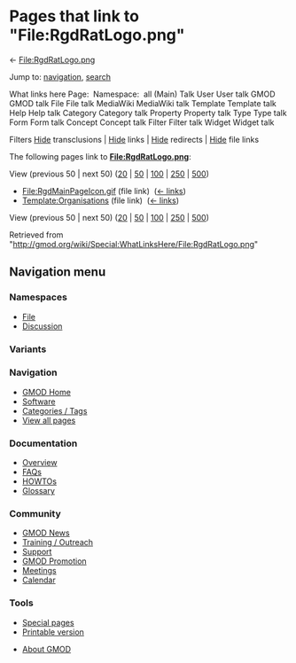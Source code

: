 <div id="mw-page-base" class="noprint">

</div>

<div id="mw-head-base" class="noprint">

</div>

<div id="content" class="mw-body" role="main">

<span id="top"></span>

<div id="mw-js-message" style="display:none;">

</div>



# <span dir="auto">Pages that link to "File:RgdRatLogo.png"</span>

<div id="bodyContent">

<div id="contentSub">

← [File:RgdRatLogo.png](/wiki/File:RgdRatLogo.png "File:RgdRatLogo.png")

</div>

<div id="jump-to-nav" class="mw-jump">

Jump to: [navigation](#mw-navigation), [search](#p-search)

</div>

<div id="mw-content-text">

What links here Page:  Namespace:  all (Main) Talk User User talk GMOD
GMOD talk File File talk MediaWiki MediaWiki talk Template Template talk
Help Help talk Category Category talk Property Property talk Type Type
talk Form Form talk Concept Concept talk Filter Filter talk Widget
Widget talk

Filters
[Hide](/mediawiki/index.php?title=Special:WhatLinksHere/File:RgdRatLogo.png&hidetrans=1 "Special:WhatLinksHere/File:RgdRatLogo.png")
transclusions \|
[Hide](/mediawiki/index.php?title=Special:WhatLinksHere/File:RgdRatLogo.png&hidelinks=1 "Special:WhatLinksHere/File:RgdRatLogo.png")
links \|
[Hide](/mediawiki/index.php?title=Special:WhatLinksHere/File:RgdRatLogo.png&hideredirs=1 "Special:WhatLinksHere/File:RgdRatLogo.png")
redirects \|
[Hide](/mediawiki/index.php?title=Special:WhatLinksHere/File:RgdRatLogo.png&hideimages=1 "Special:WhatLinksHere/File:RgdRatLogo.png")
file links

The following pages link to
**[File:RgdRatLogo.png](/wiki/File:RgdRatLogo.png "File:RgdRatLogo.png")**:

View (previous 50 \| next 50)
([20](/mediawiki/index.php?title=Special:WhatLinksHere/File:RgdRatLogo.png&limit=20 "Special:WhatLinksHere/File:RgdRatLogo.png")
\|
[50](/mediawiki/index.php?title=Special:WhatLinksHere/File:RgdRatLogo.png&limit=50 "Special:WhatLinksHere/File:RgdRatLogo.png")
\|
[100](/mediawiki/index.php?title=Special:WhatLinksHere/File:RgdRatLogo.png&limit=100 "Special:WhatLinksHere/File:RgdRatLogo.png")
\|
[250](/mediawiki/index.php?title=Special:WhatLinksHere/File:RgdRatLogo.png&limit=250 "Special:WhatLinksHere/File:RgdRatLogo.png")
\|
[500](/mediawiki/index.php?title=Special:WhatLinksHere/File:RgdRatLogo.png&limit=500 "Special:WhatLinksHere/File:RgdRatLogo.png"))

- [File:RgdMainPageIcon.gif](/wiki/File:RgdMainPageIcon.gif "File:RgdMainPageIcon.gif")
  (file link) ‎ <span class="mw-whatlinkshere-tools">([←
  links](/mediawiki/index.php?title=Special:WhatLinksHere&target=File%3ARgdMainPageIcon.gif "Special:WhatLinksHere"))</span>
- [Template:Organisations](/wiki/Template:Organisations "Template:Organisations")
  (file link) ‎ <span class="mw-whatlinkshere-tools">([←
  links](/mediawiki/index.php?title=Special:WhatLinksHere&target=Template%3AOrganisations "Special:WhatLinksHere"))</span>

View (previous 50 \| next 50)
([20](/mediawiki/index.php?title=Special:WhatLinksHere/File:RgdRatLogo.png&limit=20 "Special:WhatLinksHere/File:RgdRatLogo.png")
\|
[50](/mediawiki/index.php?title=Special:WhatLinksHere/File:RgdRatLogo.png&limit=50 "Special:WhatLinksHere/File:RgdRatLogo.png")
\|
[100](/mediawiki/index.php?title=Special:WhatLinksHere/File:RgdRatLogo.png&limit=100 "Special:WhatLinksHere/File:RgdRatLogo.png")
\|
[250](/mediawiki/index.php?title=Special:WhatLinksHere/File:RgdRatLogo.png&limit=250 "Special:WhatLinksHere/File:RgdRatLogo.png")
\|
[500](/mediawiki/index.php?title=Special:WhatLinksHere/File:RgdRatLogo.png&limit=500 "Special:WhatLinksHere/File:RgdRatLogo.png"))

</div>

<div class="printfooter">

Retrieved from
"<http://gmod.org/wiki/Special:WhatLinksHere/File:RgdRatLogo.png>"

</div>

<div id="catlinks" class="catlinks catlinks-allhidden">

</div>

<div class="visualClear">

</div>

</div>

</div>

<div id="mw-navigation">

## Navigation menu

<div id="mw-head">



<div id="left-navigation">

<div id="p-namespaces" class="vectorTabs" role="navigation"
aria-labelledby="p-namespaces-label">

### Namespaces

- <span id="ca-nstab-image"><a href="/wiki/File:RgdRatLogo.png" accesskey="c"
  title="View the file page [c]">File</a></span>
- <span id="ca-talk"><a
  href="/mediawiki/index.php?title=File_talk:RgdRatLogo.png&amp;action=edit&amp;redlink=1"
  accesskey="t"
  title="Discussion about the content page [t]">Discussion</a></span>

</div>

<div id="p-variants" class="vectorMenu emptyPortlet" role="navigation"
aria-labelledby="p-variants-label">

### 

### Variants[](#)

<div class="menu">

</div>

</div>

</div>

<div id="right-navigation">





</div>



</div>

</div>

</div>

<div id="mw-panel">

<div id="p-logo" role="banner">

<a href="/wiki/Main_Page"
style="background-image: url(http://gmod.org/images/GMOD-cogs.png);"
title="Visit the main page"></a>

</div>

<div id="p-Navigation" class="portal" role="navigation"
aria-labelledby="p-Navigation-label">

### Navigation

<div class="body">

- <span id="n-GMOD-Home">[GMOD Home](/wiki/Main_Page)</span>
- <span id="n-Software">[Software](/wiki/GMOD_Components)</span>
- <span id="n-Categories-.2F-Tags">[Categories /
  Tags](/wiki/Categories)</span>
- <span id="n-View-all-pages">[View all
  pages](/wiki/Special:AllPages)</span>

</div>

</div>

<div id="p-Documentation" class="portal" role="navigation"
aria-labelledby="p-Documentation-label">

### Documentation

<div class="body">

- <span id="n-Overview">[Overview](/wiki/Overview)</span>
- <span id="n-FAQs">[FAQs](/wiki/Category:FAQ)</span>
- <span id="n-HOWTOs">[HOWTOs](/wiki/Category:HOWTO)</span>
- <span id="n-Glossary">[Glossary](/wiki/Glossary)</span>

</div>

</div>

<div id="p-Community" class="portal" role="navigation"
aria-labelledby="p-Community-label">

### Community

<div class="body">

- <span id="n-GMOD-News">[GMOD News](/wiki/GMOD_News)</span>
- <span id="n-Training-.2F-Outreach">[Training /
  Outreach](/wiki/Training_and_Outreach)</span>
- <span id="n-Support">[Support](/wiki/Support)</span>
- <span id="n-GMOD-Promotion">[GMOD
  Promotion](/wiki/GMOD_Promotion)</span>
- <span id="n-Meetings">[Meetings](/wiki/Meetings)</span>
- <span id="n-Calendar">[Calendar](/wiki/Calendar)</span>

</div>

</div>

<div id="p-tb" class="portal" role="navigation"
aria-labelledby="p-tb-label">

### Tools

<div class="body">

- <span id="t-specialpages"><a href="/wiki/Special:SpecialPages" accesskey="q"
  title="A list of all special pages [q]">Special pages</a></span>
- <span id="t-print"><a
  href="/mediawiki/index.php?title=Special:WhatLinksHere/File:RgdRatLogo.png&amp;printable=yes"
  rel="alternate" accesskey="p"
  title="Printable version of this page [p]">Printable version</a></span>

</div>

</div>

</div>

</div>

<div id="footer" role="contentinfo">

- <span id="footer-places-about">[About
  GMOD](/wiki/GMOD:About "GMOD:About")</span>

<!-- -->






</div>
